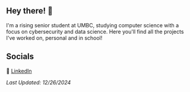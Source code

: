 ## Hey there! 👋

I'm a rising senior student at UMBC, studying computer science with a focus on cybersecurity and data science. Here you'll find all the projects I've worked on, personal and in school!

## Socials

🔗 [LinkedIn](https://www.linkedin.com/in/anna-cx-franz/)



_Last Updated: 12/26/2024_
